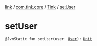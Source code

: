 [link](../../index.md) / [com.tink.core](../index.md) / [Tink](index.md) / [setUser](./set-user.md)

# setUser

`@JvmStatic fun setUser(user: `[`User`](../../com.tink.service.authentication.user/-user/index.md)`): `[`Unit`](https://kotlinlang.org/api/latest/jvm/stdlib/kotlin/-unit/index.html)